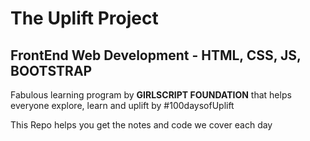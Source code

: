 # The Uplift Project
## FrontEnd Web Development - HTML, CSS, JS, BOOTSTRAP
Fabulous learning program by **GIRLSCRIPT FOUNDATION** that helps everyone explore, learn and uplift by #100daysofUplift

This Repo helps you get the notes and code we cover each day
